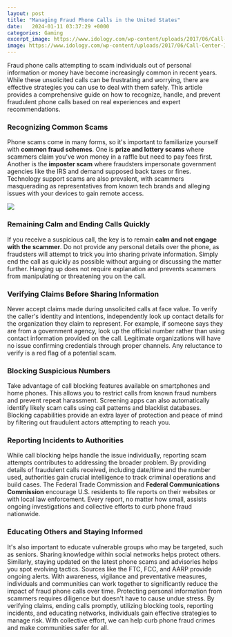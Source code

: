```yaml
---
layout: post
title: "Managing Fraud Phone Calls in the United States"
date:   2024-01-11 03:37:29 +0000
categories: Gaming
excerpt_image: https://www.idology.com/wp-content/uploads/2017/06/Call-Center-Infographic-v1.0.png
image: https://www.idology.com/wp-content/uploads/2017/06/Call-Center-Infographic-v1.0.png
---
```


Fraud phone calls attempting to scam individuals out of personal information or money have become increasingly common in recent years. While these unsolicited calls can be frustrating and worrying, there are effective strategies you can use to deal with them safely. This article provides a comprehensive guide on how to recognize, handle, and prevent fraudulent phone calls based on real experiences and expert recommendations. 
### Recognizing Common Scams
Phone scams come in many forms, so it's important to familiarize yourself with **common fraud schemes**. One is **prize and lottery scams** where scammers claim you've won money in a raffle but need to pay fees first. Another is the **imposter scam** where fraudsters impersonate government agencies like the IRS and demand supposed back taxes or fines. Technology support scams are also prevalent, with scammers masquerading as representatives from known tech brands and alleging issues with your devices to gain remote access. 

![](https://www.idology.com/wp-content/uploads/2017/06/Call-Center-Infographic-v1.0.png)
### Remaining Calm and Ending Calls Quickly
If you receive a suspicious call, the key is to remain **calm and not engage with the scammer**. Do not provide any personal details over the phone, as fraudsters will attempt to trick you into sharing private information. Simply end the call as quickly as possible without arguing or discussing the matter further. Hanging up does not require explanation and prevents scammers from manipulating or threatening you on the call. 
### Verifying Claims Before Sharing Information  
Never accept claims made during unsolicited calls at face value. To verify the caller's identity and intentions, independently look up contact details for the organization they claim to represent. For example, if someone says they are from a government agency, look up the official number rather than using contact information provided on the call. Legitimate organizations will have no issue confirming credentials through proper channels. Any reluctance to verify is a red flag of a potential scam.
### Blocking Suspicious Numbers
Take advantage of call blocking features available on smartphones and home phones. This allows you to restrict calls from known fraud numbers and prevent repeat harassment. Screening apps can also automatically identify likely scam calls using call patterns and blacklist databases. Blocking capabilities provide an extra layer of protection and peace of mind by filtering out fraudulent actors attempting to reach you.
### Reporting Incidents to Authorities
While call blocking helps handle the issue individually, reporting scam attempts contributes to addressing the broader problem. By providing details of fraudulent calls received, including date/time and the number used, authorities gain crucial intelligence to track criminal operations and build cases. The Federal Trade Commission and **Federal Communications Commission** encourage U.S. residents to file reports on their websites or with local law enforcement. Every report, no matter how small, assists ongoing investigations and collective efforts to curb phone fraud nationwide. 
### Educating Others and Staying Informed
It's also important to educate vulnerable groups who may be targeted, such as seniors. Sharing knowledge within social networks helps protect others. Similarly, staying updated on the latest phone scams and advisories helps you spot evolving tactics. Sources like the FTC, FCC, and AARP provide ongoing alerts. With awareness, vigilance and preventative measures, individuals and communities can work together to significantly reduce the impact of fraud phone calls over time.
Protecting personal information from scammers requires diligence but doesn't have to cause undue stress. By verifying claims, ending calls promptly, utilizing blocking tools, reporting incidents, and educating networks, individuals gain effective strategies to manage risk. With collective effort, we can help curb phone fraud crimes and make communities safer for all.